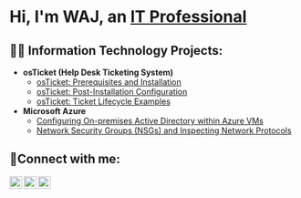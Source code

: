 <h1>Hi, I'm WAJ, an <a href=https://www.linkedin.com/in/mohammed-najeeb-026046266/>IT Professional</a></h1>

<h2>👨‍💻 Information Technology Projects:</h2>

- <b>osTicket (Help Desk Ticketing System)</b>
  - [osTicket: Prerequisites and Installation](https://github.com/moenajeeb/osticket-prereqs)
  - [osTicket: Post-Installation Configuration](https://github.com/moenajeeb/post-install-config)
  - [osTicket: Ticket Lifecycle Examples](https://github.com/moenajeeb/ticket-lifecycle)
- <b>Microsoft Azure</b>
  - [Configuring On-premises Active Directory within Azure VMs](https://github.com/moenajeeb/configure-ad)
  - [Network Security Groups (NSGs) and Inspecting Network Protocols](https://github.com/moenajeeb/azure-network-protocols)

<h2>🤳Connect with me:</h2>

[<img align="left" alt="Josh | Twitter" width="22px" src="https://cdn.jsdelivr.net/npm/simple-icons@v3/icons/twitter.svg" />][twitter]
[<img align="left" alt="Josh | LinkedIn" width="22px" src="https://cdn.jsdelivr.net/npm/simple-icons@v3/icons/linkedin.svg" />][linkedin]
[<img align="left" alt="Josh | Instagram" width="22px" src="https://cdn.jsdelivr.net/npm/simple-icons@v3/icons/instagram.svg" />][instagram]

[twitter]: https://twitter.com/Josh
[instagram]: https://www.instagram.com/Josh
[linkedin]: https://linkedin.com/in/Josh
